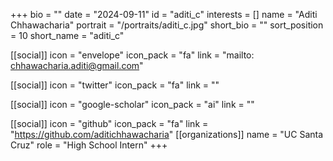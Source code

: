 +++
bio = "" 
date = "2024-09-11" 
id = "aditi_c" 
interests = [] 
name = "Aditi Chhawacharia" 
portrait = "/portraits/aditi_c.jpg" 
short_bio = "" 
sort_position = 10
 short_name = "aditi_c" 

[[social]] 
    icon = "envelope" 
    icon_pack = "fa" 
    link = "mailto: chhawacharia.aditi@gmail.com"

 [[social]] 
    icon = "twitter" 
    icon_pack = "fa" 
    link = "" 

[[social]] 
    icon = "google-scholar" 
    icon_pack = "ai" 
    link = "" 

[[social]] 
    icon = "github" 
    icon_pack = "fa" 
    link = "https://github.com/aditichhawacharia" 
[[organizations]] 
     name = "UC Santa Cruz" 
      role = "High School Intern" 
+++
